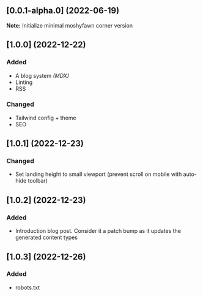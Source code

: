 ## [0.0.1-alpha.0] (2022-06-19)

**Note:** Initialize minimal moshyfawn corner version

## [1.0.0] (2022-12-22)

### Added

- A blog system _(MDX)_
- Linting
- RSS

### Changed

- Tailwind config + theme
- SEO

## [1.0.1] (2022-12-23)

### Changed

- Set landing height to small viewport (prevent scroll on mobile with auto-hide toolbar)

## [1.0.2] (2022-12-23)

### Added

- Introduction blog post. Consider it a patch bump as it updates the generated content types

## [1.0.3] (2022-12-26)

### Added

- robots.txt
